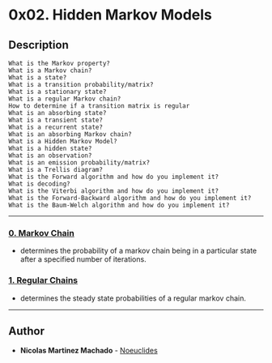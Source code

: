 # 0x02. Hidden Markov Models

## Description

    What is the Markov property?
    What is a Markov chain?
    What is a state?
    What is a transition probability/matrix?
    What is a stationary state?
    What is a regular Markov chain?
    How to determine if a transition matrix is regular
    What is an absorbing state?
    What is a transient state?
    What is a recurrent state?
    What is an absorbing Markov chain?
    What is a Hidden Markov Model?
    What is a hidden state?
    What is an observation?
    What is an emission probability/matrix?
    What is a Trellis diagram?
    What is the Forward algorithm and how do you implement it?
    What is decoding?
    What is the Viterbi algorithm and how do you implement it?
    What is the Forward-Backward algorithm and how do you implement it?
    What is the Baum-Welch algorithm and how do you implement it?


---
### [0. Markov Chain ](./0-markov_chain.py)
* determines the probability of a markov chain being in a particular state after a specified number of iterations.

### [1. Regular Chains ](./1-regular.py)
* determines the steady state probabilities of a regular markov chain.

---

## Author
* **Nicolas Martinez Machado** - [Noeuclides](https://github.com/Noeuclides)